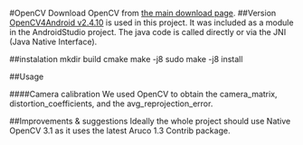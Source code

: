 #OpenCV
Download OpenCV from [the main download page](http://opencv.org/downloads.html).
##Version
[OpenCV4Android v2.4.10](http://sourceforge.net/projects/opencvlibrary/files/opencv-android/2.4.10/) is used in this project.
It was included as a module in the AndroidStudio project.
The java code is called directly or via the JNI (Java Native Interface).

##instalation
mkdir build
cmake
make -j8
sudo make -j8 install

##Usage

####Camera calibration
We used OpenCV to obtain the camera_matrix, distortion_coefficients, and the avg_reprojection_error.

##Improvements & suggestions
Ideally the whole project should use Native OpenCV 3.1 as it uses the latest
Aruco 1.3 Contrib package.
